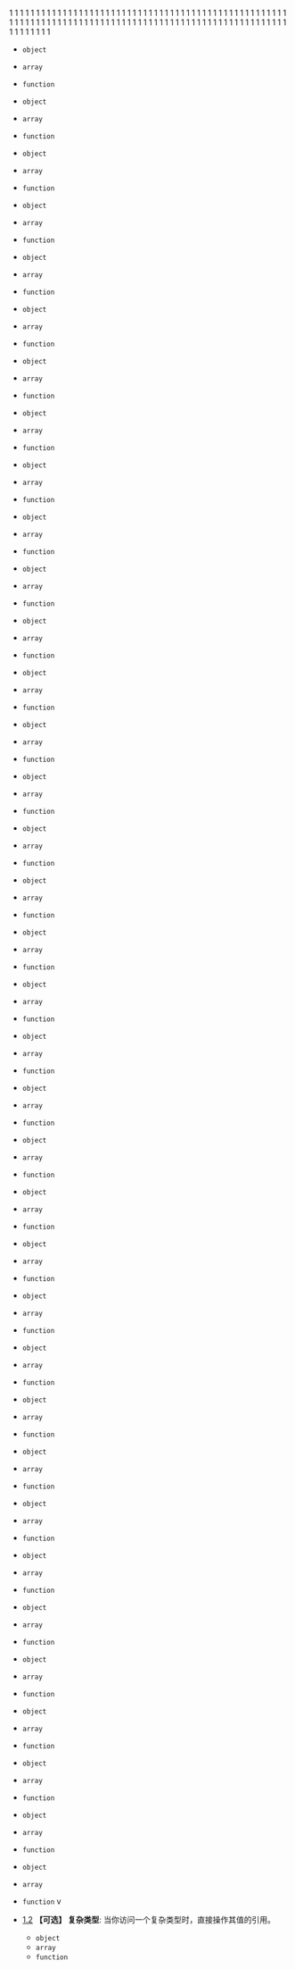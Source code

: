 1
1
1
1
1
1
1
1
1
1
1
1
1
1
1
1
1
1
1
1
1
1
1
1
1
1
1
1
1
1
1
1
1
1
1
1
1
1
1
1
1
1
1
1
1
1
1
1
1
1
1
1
1
1
1
1
1
1
1
1
1
1
1
1
1
1
1
1
1
1
1
1
1
1
1
1
1
1
1
1
1
1
1
1
1
1
1
1
1
1
1
1
1
1
1
1
1
1
1
1
1
1
1
1
1
1
1
1
1
1
1
1
  - `object`
  - `array`
  - `function`
  - `object`
  - `array`
  - `function`
  - `object`
  - `array`
  - `function`
  - `object`
  - `array`
  - `function`
  - `object`
  - `array`
  - `function`
  - `object`
  - `array`
  - `function`
  - `object`
  - `array`
  - `function`
  - `object`
  - `array`
  - `function`
  - `object`
  - `array`
  - `function`
  - `object`
  - `array`
  - `function`
  - `object`
  - `array`
  - `function`
  - `object`
  - `array`
  - `function`
  - `object`
  - `array`
  - `function`
  - `object`
  - `array`
  - `function`
  - `object`
  - `array`
  - `function`
  - `object`
  - `array`
  - `function`
  - `object`
  - `array`
  - `function`
  - `object`
  - `array`
  - `function`
  - `object`
  - `array`
  - `function`
  - `object`
  - `array`
  - `function`
  - `object`
  - `array`
  - `function`
  - `object`
  - `array`
  - `function`
  - `object`
  - `array`
  - `function`
  - `object`
  - `array`
  - `function`
  - `object`
  - `array`
  - `function`
  - `object`
  - `array`
  - `function`
  - `object`
  - `array`
  - `function`
  - `object`
  - `array`
  - `function`
  - `object`
  - `array`
  - `function`
  - `object`
  - `array`
  - `function`
  - `object`
  - `array`
  - `function`
  - `object`
  - `array`
  - `function`
  - `object`
  - `array`
  - `function`
  - `object`
  - `array`
  - `function`
  - `object`
  - `array`
  - `function`
  - `object`
  - `array`
  - `function`
v
- [1.2](#types--complex)  **【可选】 复杂类型**: 当你访问一个复杂类型时，直接操作其值的引用。

  - `object`
  - `array`
  - `function`
